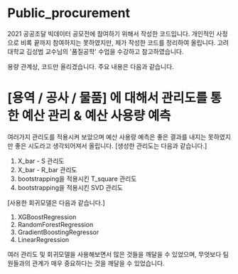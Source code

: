 # Public_procurement
2021 공공조달 빅데이터 공모전에 참여하기 위해서 작성한 코드입니다.
개인적인 사정으로 비록 끝까지 참여하지는 못하였지만, 제가 작성한 코드를 정리하여 올립니다.
고려대학교 김성범 교수님의 '품질공학' 수업을 수강하고 참고하였습니다.

용량 관계상, 코드만 올리겠습니다.
주요 내용은 다음과 같습니다.

# [용역 / 공사 / 물품] 에 대해서 관리도를 통한 예산 관리 & 예산 사용량 예측
여러가지 관리도를 적용시켜 보았으며 예산 사용량 예측은 좋은 결과를 내지는 못하였지만 좋은 시도라고 생각되어져서 올립니다.
[생성한 관리도는 다음과 같습니다.]
1) X_bar - S 관리도
2) X_bar - R_bar 관리도
3) bootstrapping을 적용시킨 T_square 관리도
4) bootstrapping을 적용시킨 SVD 관리도

[사용한 회귀모델은 다음과 같습니다.]
1) XGBoostRegression
2) RandomForestRegression
3) GradientBoostingRegressor
4) LinearRegression

여러 관리도 및 회귀모델을 사용해보면서 많은 것들을 깨달을 수 있었으며, 무엇보다 팀원들과의 관계가 매우 중요하다는 것을 깨달을 수 있었습니다.
